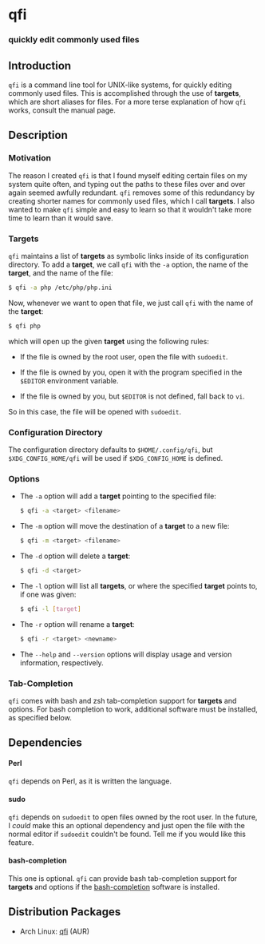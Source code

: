qfi
====================

### quickly edit commonly used files


Introduction
--------------------

`qfi` is a command line tool for UNIX-like systems, for quickly editing
commonly used files.  This is accomplished through the use of **targets**,
which are short aliases for files.  For a more terse explanation of how `qfi`
works, consult the manual page.


Description
--------------------

### Motivation
The reason I created `qfi` is that I found myself editing certain files on my
system quite often, and typing out the paths to these files over and over again
seemed awfully redundant.  `qfi` removes some of this redundancy by creating
shorter names for commonly used files, which I call **targets**.  I also wanted
to make `qfi` simple and easy to learn so that it wouldn't take more time to
learn than it would save.

### Targets
`qfi` maintains a list of **targets** as symbolic links inside of its
configuration directory.  To add a **target**, we call `qfi` with the `-a`
option, the name of the **target**, and the name of the file:

```bash
$ qfi -a php /etc/php/php.ini
```

Now, whenever we want to open that file, we just call `qfi` with the name of
the **target**:

```bash
$ qfi php
```

which will open up the given **target** using the following rules:

 *  If the file is owned by the root user, open the file with `sudoedit`.

 *  If the file is owned by you, open it with the program specified in the
    `$EDITOR` environment variable.

 *  If the file is owned by you, but `$EDITOR` is not defined, fall back to
    `vi`.

So in this case, the file will be opened with `sudoedit`.

### Configuration Directory
The configuration directory defaults to `$HOME/.config/qfi`, but
`$XDG_CONFIG_HOME/qfi` will be used if `$XDG_CONFIG_HOME` is defined.

### Options
 *  The `-a` option will add a **target** pointing to the specified file:
    ```bash
    $ qfi -a <target> <filename>
    ```

 *  The `-m` option will move the destination of a **target** to a new file:
    ```bash
    $ qfi -m <target> <filename>
    ```

 *  The `-d` option will delete a **target**:
    ```bash
    $ qfi -d <target>
    ```

 *  The `-l` option will list all **targets**, or where the specified
    **target** points to, if one was given:
    ```bash
    $ qfi -l [target]
    ```

 *  The `-r` option will rename a **target**:
    ```bash
    $ qfi -r <target> <newname>
    ```

 *  The `--help` and `--version` options will display usage and version
    information, respectively.

### Tab-Completion
`qfi` comes with bash and zsh tab-completion support for **targets** and
options.  For bash completion to work, additional software must be installed,
as specified below.

Dependencies
--------------------

#### Perl
`qfi` depends on Perl, as it is written the language.

#### sudo
`qfi` depends on `sudoedit` to open files owned by the root user.  In the
future, I *could* make this an optional dependency and just open the file with
the normal editor if `sudoedit` couldn't be found.  Tell me if you would like
this feature.

#### bash-completion
This one is optional.  `qfi` can provide bash tab-completion support for
**targets** and options if the
[bash-completion](http://bash-completion.alioth.debian.org/) software is
installed.

Distribution Packages
---------------------

 *  Arch Linux: [qfi](https://aur.archlinux.org/packages/qfi/) (AUR)
